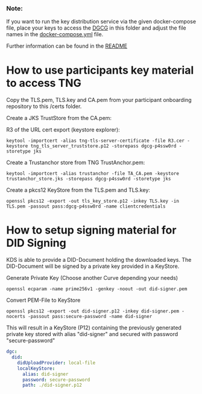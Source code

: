 ### Note: 

If you want to run the key distribution service via the given docker-compose file, place your keys to access the 
[DGCG](https://github.com/eu-digital-green-certificates/dgc-gateway) in this folder and adjust the file names
in the [docker-compose.yml](../docker-compose.yml) file.

Further information can be found in the [README](../README.md)

# How to use participants key material to access TNG

Copy the TLS.pem, TLS.key and CA.pem from your participant onboarding repository to this /certs folder.

Create a JKS TrustStore from the CA.pem:

R3 of the URL cert export (keystore explorer):

```
keytool -importcert -alias tng-tls-server-certificate -file R3.cer -keystore tng_tls_server_truststore.p12 -storepass dgcg-p4ssw0rd -storetype jks
```

Create a Trustanchor store from TNG TrustAnchor.pem:

```
keytool -importcert -alias trustanchor -file TA_CA.pem -keystore trustanchor_store.jks -storepass dgcg-p4ssw0rd -storetype jks
```

Create a pkcs12 KeyStore from the TLS.pem and TLS.key:

```
openssl pkcs12 -export -out tls_key_store.p12 -inkey TLS.key -in TLS.pem -passout pass:dgcg-p4ssw0rd -name clientcredentials
```

# How to setup signing material for DID Signing

KDS is able to provide a DID-Document holding the downloaded keys. The DID-Document will be signed by a private key provided in a KeyStore.

Generate Private Key (Choose another Curve depending your needs)

```
openssl ecparam -name prime256v1 -genkey -noout -out did-signer.pem
```

Convert PEM-File to KeyStore

```
openssl pkcs12 -export -out did-signer.p12 -inkey did-signer.pem -nocerts -passout pass:secure-password -name did-signer
```

This will result in a KeyStore (P12) containing the previously generated private key stored with alias "did-signer" and secured with password "secure-password"

```yaml
dgc:
  did:
    didUploadProvider: local-file
    localKeyStore:
      alias: did-signer
      password: secure-password
      path: ./did-signer.p12
```

